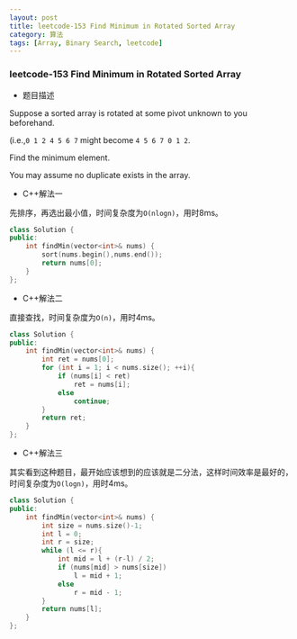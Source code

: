 ```yaml
---
layout: post
title: leetcode-153 Find Minimum in Rotated Sorted Array
category: 算法
tags: [Array, Binary Search, leetcode]
---
```


### leetcode-153 Find Minimum in Rotated Sorted Array ###

* 题目描述

Suppose a sorted array is rotated at some pivot unknown to you beforehand.

(i.e.,`0 1 2 4 5 6 7` might become `4 5 6 7 0 1 2`.

Find the minimum element.

You may assume no duplicate exists in the array.

* C++解法一

先排序，再选出最小值，时间复杂度为`O(nlogn)`，用时8ms。

```cpp
class Solution {
public:
    int findMin(vector<int>& nums) {
        sort(nums.begin(),nums.end());
		return nums[0];
    }
};
```

* C++解法二

直接查找，时间复杂度为`O(n)`，用时4ms。

```cpp
class Solution {
public:
    int findMin(vector<int>& nums) {
        int ret = nums[0];
		for (int i = 1; i < nums.size(); ++i){
			if (nums[i] < ret)
				ret = nums[i];
			else
				continue;
		}
		return ret;
    }
};
```

* C++解法三

其实看到这种题目，最开始应该想到的应该就是二分法，这样时间效率是最好的，时间复杂度为`O(logn)`，用时4ms。

```cpp
class Solution {
public:
    int findMin(vector<int>& nums) {
        int size = nums.size()-1;
		int l = 0;
		int r = size;
		while (l <= r){
			int mid = l + (r-l) / 2;
			if (nums[mid] > nums[size])
				l = mid + 1;
			else
				r = mid - 1;
		}
		return nums[l];
    }
};
```
